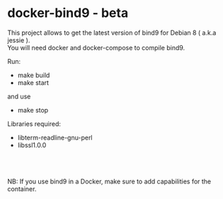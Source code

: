 # docker-bind9 - beta

This project allows to get the latest version of bind9 for Debian 8 ( a.k.a jessie ).  
You will need docker and docker-compose to compile bind9.

Run:

  * make build
  * make start

and use

  * make stop


 Libraries required: 
  * libterm-readline-gnu-perl
  * libssl1.0.0

<br/><br/><br/>
NB: If you use bind9 in a Docker, make sure to add capabilities for the container.